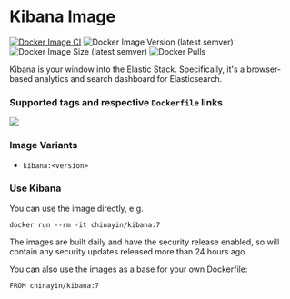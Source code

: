 # Kibana Image

[![Docker Image CI](https://github.com/chinayin-docker/kibana/actions/workflows/ci.yml/badge.svg?event=schedule)](https://github.com/chinayin-docker/kibana/actions/workflows/ci.yml)
![Docker Image Version (latest semver)](https://img.shields.io/docker/v/chinayin/kibana?sort=semver)
![Docker Image Size (latest semver)](https://img.shields.io/docker/image-size/chinayin/kibana?sort=semver)
![Docker Pulls](https://img.shields.io/docker/pulls/chinayin/kibana)

Kibana is your window into the Elastic Stack. Specifically, it's a browser-based analytics and search dashboard for Elasticsearch.

### Supported tags and respective `Dockerfile` links

![](https://img.shields.io/docker/v/chinayin/kibana/7)

### Image Variants

- `kibana:<version>`

### Use Kibana

You can use the image directly, e.g.

```
docker run --rm -it chinayin/kibana:7
```

The images are built daily and have the security release enabled, so will contain any security updates released more
than 24 hours ago.

You can also use the images as a base for your own Dockerfile:

```
FROM chinayin/kibana:7
```
